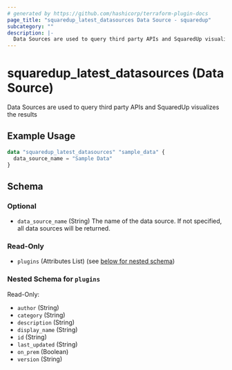 ```yaml
---
# generated by https://github.com/hashicorp/terraform-plugin-docs
page_title: "squaredup_latest_datasources Data Source - squaredup"
subcategory: ""
description: |-
  Data Sources are used to query third party APIs and SquaredUp visualizes the results
---
```


# squaredup_latest_datasources (Data Source)

Data Sources are used to query third party APIs and SquaredUp visualizes the results

## Example Usage

```terraform
data "squaredup_latest_datasources" "sample_data" {
  data_source_name = "Sample Data"
}
```

<!-- schema generated by tfplugindocs -->
## Schema

### Optional

- `data_source_name` (String) The name of the data source. If not specified, all data sources will be returned.

### Read-Only

- `plugins` (Attributes List) (see [below for nested schema](#nestedatt--plugins))

<a id="nestedatt--plugins"></a>
### Nested Schema for `plugins`

Read-Only:

- `author` (String)
- `category` (String)
- `description` (String)
- `display_name` (String)
- `id` (String)
- `last_updated` (String)
- `on_prem` (Boolean)
- `version` (String)
